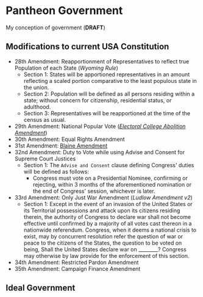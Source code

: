 # Pantheon Government

My conception of government (**DRAFT**)

## Modifications to current USA Constitution

- 28th Amendment: Reapportionment of Representatives to reflect true Population of each State (*Wyoming Rule*)
  - Section 1: States will be apportioned representatives in an amount reflecting a scaled portion comparative to the least populous state in the union.
  - Section 2: Population will be defined as all persons residing within a state; without concern for citizenship, residential status, or adulthood.
  - Section 3: Representatives will be reapportioned at the time of the census as usual.
- 29th Amendment: National Popular Vote ([*Electoral College Abolition Amendment*](https://en.wikipedia.org/wiki/Electoral_College_abolition_amendment))
- 30th Amendment: Equal Rights Amendment
- 31st Amendment: [Blaine Amendment](https://en.wikipedia.org/wiki/Blaine_Amendment)
- 32nd Amendment: Duty to Vote while using Advise and Consent for Supreme Court Justices
  - Section 1: The `Advise and Consent` clause defining Congress' duties will be defined as follows:
    - Congress must vote on a Presidential Nominee, confirming or rejecting, within 3 months of the aforementioned nomination or the end of Congress' session, whichever is later.
- 33rd Amendment: Only Just War Amendment (*Ludlow Amendment v2*)
  - Section 1: Except in the event of an invasion of the United States or its Territorial possessions and attack upon its citizens residing therein, the authority of Congress to declare war shall not become effective until confirmed by a majority of all votes cast thereon in a nationwide referendum. Congress, when it deems a national crisis to exist, may by concurrent resolution refer the question of war or peace to the citizens of the States, the question to be voted on being, Shall the United States declare war on ________? Congress may otherwise by law provide for the enforcement of this section.
- 34th Amendment: Restricted Pardon Amendment
- 35th Amendment: Campaign Finance Amendment

## Ideal Government

